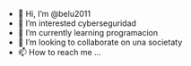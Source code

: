 - 👋 Hi, I’m @belu2011
- 👀 I’m interested cyberseguridad
- 🌱 I’m currently learning programacion
- 💞️ I’m looking to collaborate on una societaty
- 📫 How to reach me ...

<!---
belu2011/belu2011 is a ✨ special ✨ repository because its `README.md` (this file) appears on your GitHub profile.
You can click the Preview link to take a look at your changes.
--->
